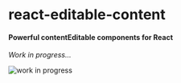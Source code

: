 # react-editable-content

#### Powerful contentEditable components for React

*Work in progress…*

![work in progress](https://media.giphy.com/media/o0vwzuFwCGAFO/giphy.gif)
